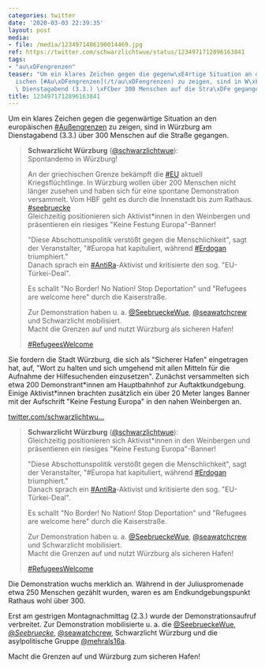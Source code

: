 ```yaml
---
categories: twitter
date: '2020-03-03 22:39:35'
layout: post
media:
- file: /media/1234971486190014469.jpg
ref: https://twitter.com/schwarzlichtwue/status/1234971712896163841
tags:
- "au\xDFengrenzen"
teaser: "Um ein klares Zeichen gegen die gegenw\xE4rtige Situation an den europ\xE4\
  ischen [#Au\xDFengrenzen](/t/au\xDFengrenzen) zu zeigen, sind in W\xFCrzburg am\
  \ Dienstagabend (3.3.) \xFCber 300 Menschen auf die Stra\xDFe gegangen.  "
title: 1234971712896163841
---
```

Um ein klares Zeichen gegen die gegenwärtige Situation an den europäischen [#Außengrenzen](/t/außengrenzen) zu zeigen, sind in Würzburg am Dienstagabend (3.3.) über 300 Menschen auf die Straße gegangen.  
> <b>Schwarzlicht Würzburg</b> ([@schwarzlichtwue](https://twitter.com/schwarzlichtwue)):  
>Spontandemo in Würzburg!  
>  
>  
>  
>An der griechischen Grenze bekämpft die [#EU](/t/eu) aktuell Kriegsflüchtlinge. In Würzburg wollen über 200 Menschen nicht länger zusehen und haben sich für eine spontane Demonstration versammelt. Vom HBF geht es durch die Innenstadt bis zum Rathaus. [#seebruecke](/t/seebruecke)   
>Gleichzeitig positionieren sich Aktivist\*innen in den Weinbergen und präsentieren ein riesiges "Keine Festung Europa"-Banner!  
>  
>  
>  
>"Diese Abschottunspolitik verstößt gegen die Menschlichkeit", sagt der Veranstalter, "#Europa hat kapituliert, während [#Erdogan](/t/erdogan) triumphiert."   
>Danach sprach ein [#AntiRa](/t/antira)-Aktivist und kritisierte den sog. "EU-Türkei-Deal".  
>  
>  
>  
>Es schallt "No Border! No Nation! Stop Deportation" und "Refugees are welcome here" durch die Kaiserstraße.  
>  
>  
>  
>Zur Demonstration haben u. a. [@SeebrueckeWue](https://twitter.com/SeebrueckeWue), [@seawatchcrew](https://twitter.com/seawatchcrew) und Schwarzlicht mobilisiert.   
>Macht die Grenzen auf und nutzt Würzburg als sicheren Hafen!  
>  
>[#RefugeesWelcome](/t/refugeeswelcome)  


Sie fordern die Stadt Würzburg, die sich als "Sicherer Hafen" eingetragen hat, auf, "Wort zu halten und sich umgehend mit allen Mitteln für die Aufnahme der Hilfesuchenden einzusetzen".
Zunächst versammelten sich etwa 200 Demonstrant\*innen am Hauptbahnhof zur Auftaktkundgebung. Einige Aktivist\*innen brachten zusätzlich ein über 20 Meter langes Banner mit der Aufschrift "Keine Festung Europa" in den nahen Weinbergen an.

[twitter.com/schwarzlichtwu…](https://twitter.com/schwarzlichtwue/status/1234904070458159104?s=19)
> <b>Schwarzlicht Würzburg</b> ([@schwarzlichtwue](https://twitter.com/schwarzlichtwue)):  
>Gleichzeitig positionieren sich Aktivist\*innen in den Weinbergen und präsentieren ein riesiges "Keine Festung Europa"-Banner!  
>  
>  
>  
>"Diese Abschottunspolitik verstößt gegen die Menschlichkeit", sagt der Veranstalter, "#Europa hat kapituliert, während [#Erdogan](/t/erdogan) triumphiert."   
>Danach sprach ein [#AntiRa](/t/antira)-Aktivist und kritisierte den sog. "EU-Türkei-Deal".  
>  
>  
>  
>Es schallt "No Border! No Nation! Stop Deportation" und "Refugees are welcome here" durch die Kaiserstraße.  
>  
>  
>  
>Zur Demonstration haben u. a. [@SeebrueckeWue](https://twitter.com/SeebrueckeWue), [@seawatchcrew](https://twitter.com/seawatchcrew) und Schwarzlicht mobilisiert.   
>Macht die Grenzen auf und nutzt Würzburg als sicheren Hafen!  
>  
>[#RefugeesWelcome](/t/refugeeswelcome)  


Die Demonstration wuchs merklich an. Während in der Juliuspromenade etwa 250 Menschen gezählt wurden, waren es am Endkundgebungspunkt Rathaus wohl über 300. 



Erst am gestrigen Montagnachmittag (2.3.) wurde der Demonstrationsaufruf verbreitet.
Zur Demonstration mobilisierte u. a. die [@SeebrueckeWue](https://twitter.com/SeebrueckeWue), [@_Seebruecke_](https://twitter.com/_Seebruecke_), [@seawatchcrew](https://twitter.com/seawatchcrew), Schwarzlicht Würzburg und die asylpolitische Gruppe [@mehrals16a](https://twitter.com/mehrals16a).



Macht die Grenzen auf und Würzburg zum sicheren Hafen!